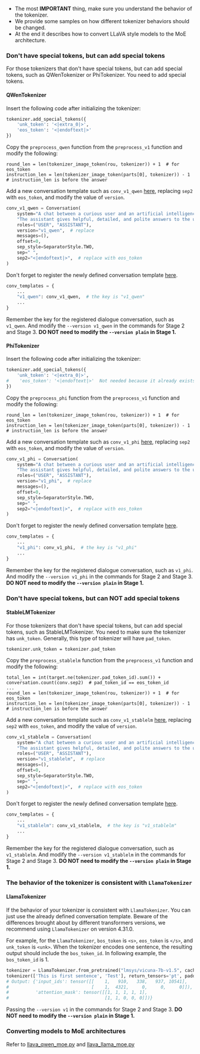 

- The most **IMPORTANT** thing, make sure you understand the behavior of the tokenizer. 
- We provide some samples on how different tokenizer behaviors should be changed. 
- At the end it describes how to convert LLaVA style models to the MoE architecture.

### Don't have special tokens, but can add special tokens

For those tokenizers that don't have special tokens, but can add special tokens, such as QWenTokenizer or PhiTokenizer. You need to add special tokens.

#### QWenTokenizer

Insert the following code after initializing the tokenizer:
```python
tokenizer.add_special_tokens({
    'unk_token': '<|extra_0|>',
    'eos_token': '<|endoftext|>'
})
```
Copy the `preprocess_qwen` function from the `preprocess_v1` function and modify the following:
```
round_len = len(tokenizer_image_token(rou, tokenizer)) + 1  # for eos_token
instruction_len = len(tokenizer_image_token(parts[0], tokenizer)) - 1  # instruction_len is before the answer
```

Add a new conversation template such as `conv_v1_qwen` [here](), replacing `sep2` with `eos_token`, and modify the value of `version`.

```python
conv_v1_qwen = Conversation(
    system="A chat between a curious user and an artificial intelligence assistant. "
    "The assistant gives helpful, detailed, and polite answers to the user's questions.",
    roles=("USER", "ASSISTANT"),
    version="v1_qwen",  # replace
    messages=(),
    offset=0,
    sep_style=SeparatorStyle.TWO,
    sep=" ",
    sep2="<|endoftext|>",  # replace with eos_token
)
```

Don't forget to register the newly defined conversation template [here]().

```python
conv_templates = {
    ...
    "v1_qwen": conv_v1_qwen,  # the key is "v1_qwen"
    ...
}
```

Remember the key for the registered dialogue conversation, such as `v1_qwen`. And modify the `--version v1_qwen` in the commands for Stage 2 and Stage 3. **DO NOT need to modify the `--version plain` in Stage 1.**

#### PhiTokenizer
Insert the following code after initializing the tokenizer:
```python
tokenizer.add_special_tokens({
    'unk_token': '<|extra_0|>',
#    'eos_token': '<|endoftext|>'  Not needed because it already exists.
})
```
Copy the `preprocess_phi` function from the `preprocess_v1` function and modify the following:
```
round_len = len(tokenizer_image_token(rou, tokenizer)) + 1  # for eos_token
instruction_len = len(tokenizer_image_token(parts[0], tokenizer)) - 1  # instruction_len is before the answer
```

Add a new conversation template such as `conv_v1_phi` [here](), replacing `sep2` with `eos_token`, and modify the value of `version`.

```python
conv_v1_phi = Conversation(
    system="A chat between a curious user and an artificial intelligence assistant. "
    "The assistant gives helpful, detailed, and polite answers to the user's questions.",
    roles=("USER", "ASSISTANT"),
    version="v1_phi",  # replace
    messages=(),
    offset=0,
    sep_style=SeparatorStyle.TWO,
    sep=" ",
    sep2="<|endoftext|>",  # replace with eos_token
)
```

Don't forget to register the newly defined conversation template [here]().

```python
conv_templates = {
    ...
    "v1_phi": conv_v1_phi,  # the key is "v1_phi"
    ...
}
```

Remember the key for the registered dialogue conversation, such as `v1_phi`. And modify the `--version v1_phi` in the commands for Stage 2 and Stage 3. **DO NOT need to modify the `--version plain` in Stage 1.**


### Don't have special tokens, but can NOT add special tokens

#### StableLMTokenizer

For those tokenizers that don't have special tokens, but can add special tokens, such as StableLMTokenizer. You need to make sure the tokenizer has `unk_token`. Generally, this type of tokenizer will have `pad_token`.

```
tokenizer.unk_token = tokenizer.pad_token 
```
Copy the `preprocess_stablelm` function from the `preprocess_v1` function and modify the following:
```
total_len = int(target.ne(tokenizer.pad_token_id).sum()) + conversation.count(conv.sep2)  # pad_token_id == eos_token_id
...
round_len = len(tokenizer_image_token(rou, tokenizer)) + 1  # for eos_token
instruction_len = len(tokenizer_image_token(parts[0], tokenizer)) - 1  # instruction_len is before the answer
```

Add a new conversation template such as `conv_v1_stablelm` [here](), replacing `sep2` with `eos_token`, and modify the value of `version`.

```python
conv_v1_stablelm = Conversation(
    system="A chat between a curious user and an artificial intelligence assistant. "
    "The assistant gives helpful, detailed, and polite answers to the user's questions.",
    roles=("USER", "ASSISTANT"),
    version="v1_stablelm",  # replace
    messages=(),
    offset=0,
    sep_style=SeparatorStyle.TWO,
    sep=" ",
    sep2="<|endoftext|>",  # replace with eos_token
)
```

Don't forget to register the newly defined conversation template [here]().

```python
conv_templates = {
    ...
    "v1_stablelm": conv_v1_stablelm,  # the key is "v1_stablelm"
    ...
}
```

Remember the key for the registered dialogue conversation, such as `v1_stablelm`. And modify the `--version v1_stablelm` in the commands for Stage 2 and Stage 3. **DO NOT need to modify the `--version plain` in Stage 1.**

### The behavior of the tokenizer is consistent with `LlamaTokenizer`

#### LlamaTokenizer
If the behavior of your tokenizer is consistent with `LlamaTokenizer`. You can just use the already defined conversation template. Beware of the differences brought about by different transformers versions, we recommend using `LlamaTokenizer` on version 4.31.0.

For example, for the `LlamaTokenizer`, `bos_token` is `<s>`, `eos_token` is `</s>`, and `unk_token` is `<unk>`.
When the tokenizer encodes one sentence, the resulting output should include the `bos_token_id`. In following example, the `bos_token_id` is 1.


```python
tokenizer = LlamaTokenizer.from_pretrained("lmsys/vicuna-7b-v1.5", cache_dir='cache_dir')
tokenizer(['This is first sentence', 'Test'], return_tensors='pt', padding=True)
# Output: {'input_ids': tensor([[    1,   910,   338,   937, 10541],
#                               [    1,  4321,     0,     0,     0]]),
#          'attention_mask': tensor([[1, 1, 1, 1, 1],
#                                    [1, 1, 0, 0, 0]])}
```
Passing the `--version v1` in the commands for Stage 2 and Stage 3. **DO NOT need to modify the `--version plain` in Stage 1.**

### Converting models to MoE architectures

Refer to [llava_qwen_moe.py](moellava/model/language_model/llava_llama_moe.py) and [llava_llama_moe.py](moellava/model/language_model/llava_llama_moe.py)

